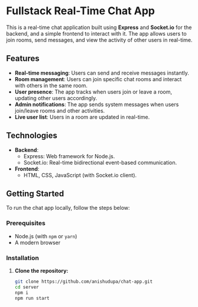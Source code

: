 # Fullstack Real-Time Chat App

This is a real-time chat application built using **Express** and **Socket.io** for the backend, and a simple frontend to interact with it. The app allows users to join rooms, send messages, and view the activity of other users in real-time.

## Features

- **Real-time messaging**: Users can send and receive messages instantly.
- **Room management**: Users can join specific chat rooms and interact with others in the same room.
- **User presence**: The app tracks when users join or leave a room, updating other users accordingly.
- **Admin notifications**: The app sends system messages when users join/leave rooms and other activities.
- **Live user list**: Users in a room are updated in real-time.

## Technologies

- **Backend**:
  - Express: Web framework for Node.js.
  - Socket.io: Real-time bidirectional event-based communication.
- **Frontend**:
  - HTML, CSS, JavaScript (with Socket.io client).

## Getting Started

To run the chat app locally, follow the steps below:

### Prerequisites

- Node.js (with `npm` or `yarn`)
- A modern browser

### Installation

1. **Clone the repository:**

   ```bash
   git clone https://github.com/anishudupa/chat-app.git
   cd server
   npm i
   npm run start
   ```
